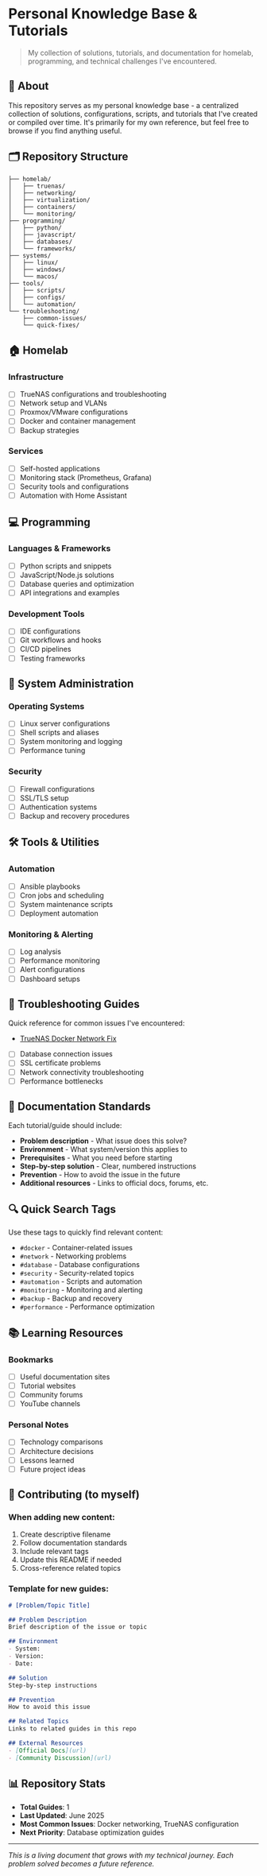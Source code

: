 # Personal Knowledge Base & Tutorials

> My collection of solutions, tutorials, and documentation for homelab, programming, and technical challenges I've encountered.

## 📖 About

This repository serves as my personal knowledge base - a centralized collection of solutions, configurations, scripts, and tutorials that I've created or compiled over time. It's primarily for my own reference, but feel free to browse if you find anything useful.

## 🗂️ Repository Structure

```
├── homelab/
│   ├── truenas/
│   ├── networking/
│   ├── virtualization/
│   ├── containers/
│   └── monitoring/
├── programming/
│   ├── python/
│   ├── javascript/
│   ├── databases/
│   └── frameworks/
├── systems/
│   ├── linux/
│   ├── windows/
│   └── macos/
├── tools/
│   ├── scripts/
│   ├── configs/
│   └── automation/
└── troubleshooting/
    ├── common-issues/
    └── quick-fixes/
```

## 🏠 Homelab

### Infrastructure
- [ ] TrueNAS configurations and troubleshooting
- [ ] Network setup and VLANs
- [ ] Proxmox/VMware configurations
- [ ] Docker and container management
- [ ] Backup strategies

### Services
- [ ] Self-hosted applications
- [ ] Monitoring stack (Prometheus, Grafana)
- [ ] Security tools and configurations
- [ ] Automation with Home Assistant

## 💻 Programming

### Languages & Frameworks
- [ ] Python scripts and snippets
- [ ] JavaScript/Node.js solutions
- [ ] Database queries and optimization
- [ ] API integrations and examples

### Development Tools
- [ ] IDE configurations
- [ ] Git workflows and hooks
- [ ] CI/CD pipelines
- [ ] Testing frameworks

## 🔧 System Administration

### Operating Systems
- [ ] Linux server configurations
- [ ] Shell scripts and aliases
- [ ] System monitoring and logging
- [ ] Performance tuning

### Security
- [ ] Firewall configurations
- [ ] SSL/TLS setup
- [ ] Authentication systems
- [ ] Backup and recovery procedures

## 🛠️ Tools & Utilities

### Automation
- [ ] Ansible playbooks
- [ ] Cron jobs and scheduling
- [ ] System maintenance scripts
- [ ] Deployment automation

### Monitoring & Alerting
- [ ] Log analysis
- [ ] Performance monitoring
- [ ] Alert configurations
- [ ] Dashboard setups

## 🚨 Troubleshooting Guides

Quick reference for common issues I've encountered:

- [TrueNAS Docker Network Fix](troubleshooting/truenas-docker-fix.md)
- [ ] Database connection issues
- [ ] SSL certificate problems
- [ ] Network connectivity troubleshooting
- [ ] Performance bottlenecks

## 📝 Documentation Standards

Each tutorial/guide should include:
- **Problem description** - What issue does this solve?
- **Environment** - What system/version this applies to
- **Prerequisites** - What you need before starting
- **Step-by-step solution** - Clear, numbered instructions
- **Prevention** - How to avoid the issue in the future
- **Additional resources** - Links to official docs, forums, etc.

## 🔍 Quick Search Tags

Use these tags to quickly find relevant content:

- `#docker` - Container-related issues
- `#network` - Networking problems
- `#database` - Database configurations
- `#security` - Security-related topics
- `#automation` - Scripts and automation
- `#monitoring` - Monitoring and alerting
- `#backup` - Backup and recovery
- `#performance` - Performance optimization

## 📚 Learning Resources

### Bookmarks
- [ ] Useful documentation sites
- [ ] Tutorial websites
- [ ] Community forums
- [ ] YouTube channels

### Personal Notes
- [ ] Technology comparisons
- [ ] Architecture decisions
- [ ] Lessons learned
- [ ] Future project ideas

## 🤝 Contributing (to myself)

### When adding new content:
1. Create descriptive filename
2. Follow documentation standards
3. Include relevant tags
4. Update this README if needed
5. Cross-reference related topics

### Template for new guides:
```markdown
# [Problem/Topic Title]

## Problem Description
Brief description of the issue or topic

## Environment
- System: 
- Version: 
- Date: 

## Solution
Step-by-step instructions

## Prevention
How to avoid this issue

## Related Topics
Links to related guides in this repo

## External Resources
- [Official Docs](url)
- [Community Discussion](url)
```

## 📊 Repository Stats

- **Total Guides**: 1
- **Last Updated**: June 2025
- **Most Common Issues**: Docker networking, TrueNAS configuration
- **Next Priority**: Database optimization guides

---

*This is a living document that grows with my technical journey. Each problem solved becomes a future reference.*